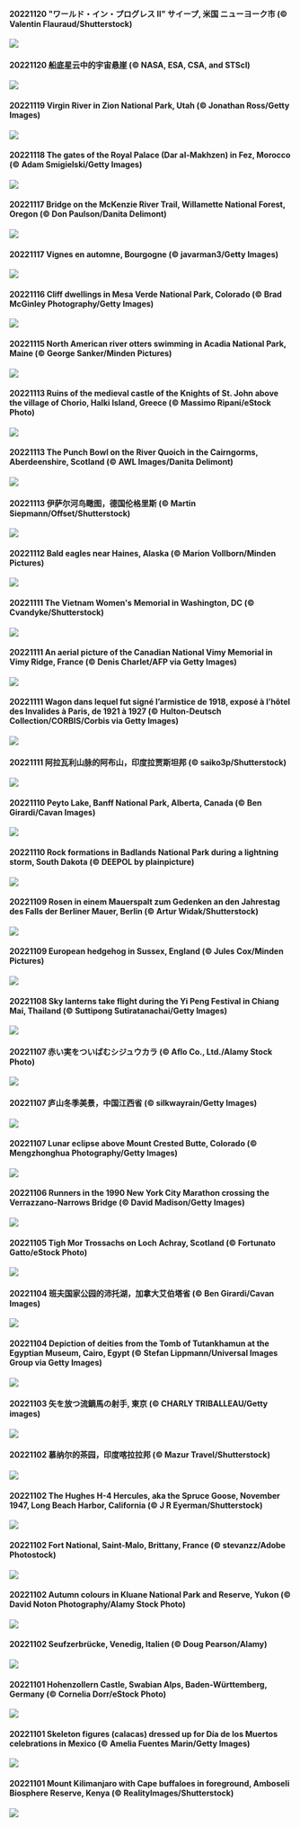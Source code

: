 #### 20221120 "ワールド・イン・プログレス II" サイープ, 米国 ニューヨーク市 (© Valentin Flauraud/Shutterstock)

![](20221120_LandartPainting_1920x1080.jpg)

#### 20221120 船底星云中的宇宙悬崖 (© NASA, ESA, CSA, and STScI)

![](20221120_CosmicCliffs_1920x1080.jpg)

#### 20221119 Virgin River in Zion National Park, Utah (© Jonathan Ross/Getty Images)

![](20221119_ZNPVR_1920x1080.jpg)

#### 20221118 The gates of the Royal Palace (Dar al-Makhzen) in Fez, Morocco (© Adam Smigielski/Getty Images)

![](20221118_IslamicArt_1920x1080.jpg)

#### 20221117 Bridge on the McKenzie River Trail, Willamette National Forest, Oregon (© Don Paulson/Danita Delimont)

![](20221117_McKenzieRiverTrail_1920x1080.jpg)

#### 20221117 Vignes en automne, Bourgogne (© javarman3/Getty Images)

![](20221117_Beaune_1920x1080.jpg)

#### 20221116 Cliff dwellings in Mesa Verde National Park, Colorado (© Brad McGinley Photography/Getty Images)

![](20221116_Unesco_1920x1080.jpg)

#### 20221115 North American river otters swimming in Acadia National Park, Maine (© George Sanker/Minden Pictures)

![](20221115_LontraCanadensis_1920x1080.jpg)

#### 20221113 Ruins of the medieval castle of the Knights of St. John above the village of Chorio, Halki Island, Greece (© Massimo Ripani/eStock Photo)

![](20221113_SanGiovanni_1920x1080.jpg)

#### 20221113 The Punch Bowl on the River Quoich in the Cairngorms, Aberdeenshire, Scotland (© AWL Images/Danita Delimont)

![](20221113_PunchBowl_1920x1080.jpg)

#### 20221113 伊萨尔河鸟瞰图，德国伦格里斯 (© Martin Siepmann/Offset/Shutterstock)

![](20221113_IsarwinkelSylvenstein_1920x1080.jpg)

#### 20221112 Bald eagles near Haines, Alaska (© Marion Vollborn/Minden Pictures)

![](20221112_HainesEagle_1920x1080.jpg)

#### 20221111 The Vietnam Women's Memorial in Washington, DC (© Cvandyke/Shutterstock)

![](20221111_WomensMemorialMall_1920x1080.jpg)

#### 20221111 An aerial picture of the Canadian National Vimy Memorial in Vimy Ridge, France (© Denis Charlet/AFP via Getty Images)

![](20221111_VimyRidge_1920x1080.jpg)

#### 20221111 Wagon dans lequel fut signé l’armistice de 1918, exposé à l’hôtel des Invalides à Paris, de 1921 à 1927 (© Hulton-Deutsch Collection/CORBIS/Corbis via Getty Images)

![](20221111_PeaceTreaty_1920x1080.jpg)

#### 20221111 阿拉瓦利山脉的阿布山，印度拉贾斯坦邦 (© saiko3p/Shutterstock)

![](20221111_MountAbu_1920x1080.jpg)

#### 20221110 Peyto Lake, Banff National Park, Alberta, Canada (© Ben Girardi/Cavan Images)

![](20221110_PeytoIce_1920x1080.jpg)

#### 20221110 Rock formations in Badlands National Park during a lightning storm, South Dakota (© DEEPOL by plainpicture)

![](20221110_BadLightning_1920x1080.jpg)

#### 20221109 Rosen in einem Mauerspalt zum Gedenken an den Jahrestag des Falls der Berliner Mauer, Berlin (© Artur Widak/Shutterstock)

![](20221109_RosenMauer_1920x1080.jpg)

#### 20221109 European hedgehog in Sussex, England (© Jules Cox/Minden Pictures)

![](20221109_HedgehogNest_1920x1080.jpg)

#### 20221108 Sky lanterns take flight during the Yi Peng Festival in Chiang Mai, Thailand (© Suttipong Sutiratanachai/Getty Images)

![](20221108_YiPeng_1920x1080.jpg)

#### 20221107 赤い実をついばむシジュウカラ (© Aflo Co., Ltd./Alamy Stock Photo)

![](20221107_Ritto_1920x1080.jpg)

#### 20221107 庐山冬季美景，中国江西省 (© silkwayrain/Getty Images)

![](20221107_LiDong_1920x1080.jpg)

#### 20221107 Lunar eclipse above Mount Crested Butte, Colorado (© Mengzhonghua Photography/Getty Images)

![](20221107_CrestedButteEclispe_1920x1080.jpg)

#### 20221106 Runners in the 1990 New York City Marathon crossing the Verrazzano-Narrows Bridge (© David Madison/Getty Images)

![](20221106_MarathonSunday_1920x1080.jpg)

#### 20221105 Tigh Mor Trossachs on Loch Achray, Scotland (© Fortunato Gatto/eStock Photo)

![](20221105_Trossachs_1920x1080.jpg)

#### 20221104 班夫国家公园的沛托湖，加拿大艾伯塔省 (© Ben Girardi/Cavan Images)

![](20221104_PeytoIce_1920x1080.jpg)

#### 20221104 Depiction of deities from the Tomb of Tutankhamun at the Egyptian Museum, Cairo, Egypt (© Stefan Lippmann/Universal Images Group via Getty Images)

![](20221104_Deities_1920x1080.jpg)

#### 20221103 矢を放つ流鏑馬の射手, 東京 (© CHARLY TRIBALLEAU/Getty images)

![](20221103_CultureDay_1920x1080.jpg)

#### 20221102 慕纳尔的茶园，印度喀拉拉邦 (© Mazur Travel/Shutterstock)

![](20221102_TeaPlantationsMunnar_1920x1080.jpg)

#### 20221102 The Hughes H-4 Hercules, aka the Spruce Goose, November 1947, Long Beach Harbor, California (© J R Eyerman/Shutterstock)

![](20221102_SpruceGoose_1920x1080.jpg)

#### 20221102 Fort National, Saint-Malo, Brittany, France (© stevanzz/Adobe Photostock)

![](20221102_Malo_1920x1080.jpg)

#### 20221102 Autumn colours in Kluane National Park and Reserve, Yukon (© David Noton Photography/Alamy Stock Photo)

![](20221102_KluaneAutumn_1920x1080.jpg)

#### 20221102 Seufzerbrücke, Venedig, Italien (© Doug Pearson/Alamy)

![](20221102_BridgeofSighs_1920x1080.jpg)

#### 20221101 Hohenzollern Castle, Swabian Alps, Baden-Württemberg, Germany (© Cornelia Dorr/eStock Photo)

![](20221101_HohenzollernHechingen_1920x1080.jpg)

#### 20221101 Skeleton figures (calacas) dressed up for Día de los Muertos celebrations in Mexico (© Amelia Fuentes Marin/Getty Images)

![](20221101_Calacas_1920x1080.jpg)

#### 20221101 Mount Kilimanjaro with Cape buffaloes in foreground, Amboseli Biosphere Reserve, Kenya (© RealityImages/Shutterstock)

![](20221101_AmboseliBioshere_1920x1080.jpg)


